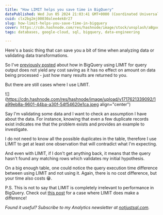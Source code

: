 ```yaml
---
title: "How LIMIT helps you save time in BigQuery"
datePublished: Wed Jun 05 2024 21:03:41 GMT+0000 (Coordinated Universal Time)
cuid: clx2bg2mj00030alee4ek8r27
slug: how-limit-helps-you-save-time-in-bigquery
cover: https://cdn.hashnode.com/res/hashnode/image/stock/unsplash/aBgxd8IZ0jo/upload/abf3552ea24fd794f22f44395519e66c.jpeg
tags: databases, google-cloud, sql, bigquery, data-engineering

---
```


Here's a basic thing that can save you a bit of time when analyzing data or validating data transformations.

So I've [previously posted](https://datawise.dev/table-sampling-in-bigquery) about how in BigQuery using LIMIT for query output does not yield any cost saving as it has no effect on amount on data being processed - just how many results are returned to you.

But there are still cases where I use LIMIT.

![](https://cdn.hashnode.com/res/hashnode/image/upload/v1717621339092/1a99eb8a-9601-44ba-a30f-54f54620e1ca.jpeg align="center")

Say I'm validating some data and I want to check an assumption I have about the data. For instance, knowing that even a few duplicate records exist indicates me that the problem exists and provides an example to investigate.

I do not need to know all the possible duplicates in the table, therefore I use LIMIT to get at least one observation that will contradict what I'm expecting.

And even with LIMIT, if I don't get anything back, it means that the query hasn't found any matching rows which validates my initial hypothesis.

On a big enough table, one could notice the query execution time difference between using LIMIT and not using it. Again, there is no cost difference, but your time also costs 😁.

P.S. This is not to say that LIMIT is completely irrelevant to performance in BigQuery. Check out [this post](https://datawise.dev/de-duplicating-with-rownumber-vs-arrayagg) for a case where LIMIT does make a difference!

*Found it useful? Subscribe to my Analytics newsletter at* [*notjustsql.com*](http://notjustsql.com)*.*